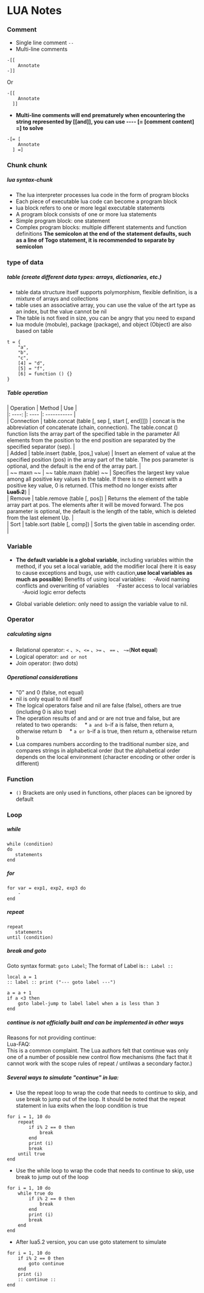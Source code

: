 # LUA Notes

### Comment

* Single line comment
```--```
* Multi-line comments
```
-[[
    Annotate
-]]
```
Or
```
-[[
    Annotate
  ]]
```
* **Multi-line comments will end prematurely when encountering the string represented by [[and]], you can use ---- [= [comment content] =] to solve**
```
-[= [
    Annotate
  ] =]
```





### Chunk chunk

##### lua syntax-chunk
* The lua interpreter processes lua code in the form of program blocks
* Each piece of executable lua code can become a program block
* lua block refers to one or more legal executable statements
* A program block consists of one or more lua statements
* Simple program block: one statement
* Complex program blocks: multiple different statements and function definitions
**The semicolon at the end of the statement defaults, such as a line of Togo statement, it is recommended to separate by semicolon**





### type of data

##### table (create different data types: arrays, dictionaries, etc.)
* table data structure itself supports polymorphism, flexible definition, is a mixture of arrays and collections
* table uses an associative array, you can use the value of the art type as an index, but the value cannot be nil
* The table is not fixed in size, you can be angry that you need to expand
* lua module (mobule), package (package), and object (Object) are also based on table

```
t = {
    "a",
    "b",
    "c",
    [4] = "d",
    [5] = "f",
    [6] = function () {}
}
```

##### Table operation

| Operation | Method | Use |  
|: ----: |: ---- |: ----------- |  
| Connection | table.concat (table [, sep [, start [, end]]]) | concat is the abbreviation of concatenate (chain, connection). The table.concat () function lists the array part of the specified table in the parameter All elements from the position to the end position are separated by the specified separator (sep). |  
| Added | table.insert (table, [pos,] value) | Insert an element of value at the specified position (pos) in the array part of the table. The pos parameter is optional, and the default is the end of the array part. |  
| ~~ maxn ~~ | ~~ table.maxn (table) ~~ | Specifies the largest key value among all positive key values ​​in the table. If there is no element with a positive key value, 0 is returned. (This method no longer exists after ~~**Lua5.2**~~) |  
| Remove | table.remove (table [, pos]) | Returns the element of the table array part at pos. The elements after it will be moved forward. The pos parameter is optional, the default is the length of the table, which is deleted from the last element Up. |  
| Sort | table.sort (table [, comp]) | Sorts the given table in ascending order. |  





### Variable

* **The default variable is a global variable**, including variables within the method, if you set a local variable, add the modifier local (here it is easy to cause exceptions and bugs, use with caution,**use local variables as much as possible**) Benefits of using local variables:
    -Avoid naming conflicts and overwriting of variables
    -Faster access to local variables
    -Avoid logic error defects

* Global variable deletion: only need to assign the variable value to nil.





### Operator

##### calculating signs
* Relational operator: ```<``` 、```>```、```<=``` 、```>=``` 、 ```==``` 、 ```~=```(**Not equal**)
* Logical operator: ```and or not```
* Join operator: (two dots)

##### Operational considerations
* "0" and 0 (false, not equal)
* nil is only equal to nil itself
* The logical operators false and nil are false (false), others are true (including 0 is also true)
* The operation results of and and or are not true and false, but are related to two operands:
    * ```a and b```-if a is false, then return a, otherwise return b
    * ```a or b```-if a is true, then return a, otherwise return b
* Lua compares numbers according to the traditional number size, and compares strings in alphabetical order (but the alphabetical order depends on the local environment (character encoding or other order is different)





### Function

* ```()``` Brackets are only used in functions, other places can be ignored by default





### Loop

##### while
```
while (condition)
do
   statements
end
```

##### for
```
for var = exp1, exp2, exp3 do
    -
end
```

##### repeat
```
repeat
   statements
until (condition)
```

##### break and goto

Goto syntax format: ```goto Label```; The format of Label is``` :: Label :: ```
```
local a = 1
:: label :: print ("--- goto label ---")

a = a + 1
if a <3 then
    goto label-jump to label label when a is less than 3
end

```

##### continue is not officially built and can be implemented in other ways

Reasons for not providing continue:    
Lua-FAQ:  
This is a common complaint. The Lua authors felt that continue was only one of a number of possible new control flow mechanisms (the fact that it cannot work with the scope rules of repeat / untilwas a secondary factor.)  

##### Several ways to simulate "continue" in lua:

* Use the repeat loop to wrap the code that needs to continue to skip, and use break to jump out of the loop. It should be noted that the repeat statement in lua exits when the loop condition is true
```
for i = 1, 10 do
    repeat
        if i% 2 == 0 then
            break
        end
        print (i)
        break
    until true
end
```

* Use the while loop to wrap the code that needs to continue to skip, use break to jump out of the loop
```
for i = 1, 10 do
    while true do
        if i% 2 == 0 then
            break
        end
        print (i)
        break
    end
end
```

* After lua5.2 version, you can use goto statement to simulate
```
for i = 1, 10 do
    if i% 2 == 0 then
        goto continue
    end
    print (i)
    :: continue ::
end
```